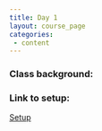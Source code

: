 ```yaml
---
title: Day 1
layout: course_page
categories:
 - content
---
```


### Class background:


### Link to setup:
[Setup](https://rachelss.github.io/BigDataSetup/)
